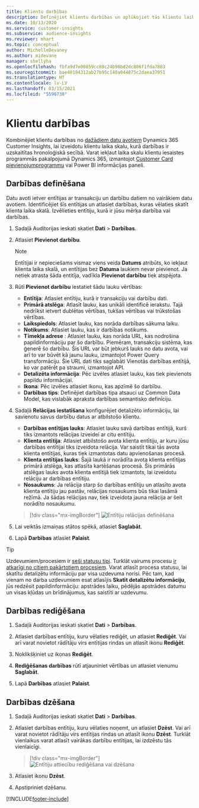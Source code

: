 ```yaml
---
title: Klientu darbības
description: Definējiet klientu darbības un aplūkojiet tās klientu laika skalā.
ms.date: 10/13/2020
ms.service: customer-insights
ms.subservice: audience-insights
ms.reviewer: mhart
ms.topic: conceptual
author: MichelleDevaney
ms.author: midevane
manager: shellyha
ms.openlocfilehash: fbfa9d7e00859cc80c24b98bd2dc806f1fda7803
ms.sourcegitcommit: bae40184312ab27b95c140a044875c2daea37951
ms.translationtype: HT
ms.contentlocale: lv-LV
ms.lasthandoff: 03/15/2021
ms.locfileid: "5596738"
---
```

# <a name="customer-activities"></a>Klientu darbības

Kombinējiet klientu darbības no [dažādiem datu avotiem](data-sources.md) Dynamics 365 Customer Insights, lai izveidotu klientu laika skalu, kurā darbības ir uzskaitītas hronoloģiskā secībā. Varat iekļaut laika skalu klientu iesaistes programmās pakalpojumā Dynamics 365, izmantojot [Customer Card pievienojumprogrammu](customer-card-add-in.md) vai Power BI informācijas paneli.

## <a name="define-an-activity"></a>Darbības definēšana

Datu avoti ietver entītijas ar transakciju un darbību datiem no vairākiem datu avotiem. Identificējiet šīs entītijas un atlasiet darbības, kuras vēlaties skatīt klienta laika skalā. Izvēlieties entītiju, kurā ir jūsu mērķa darbība vai darbības.

1. Sadaļā Auditorijas ieskati skatiet **Dati** > **Darbības**.

1. Atlasiet **Pievienot darbību**.

   > [!NOTE]
   > Entītijai ir nepieciešams vismaz viens veida **Datums** atribūts, ko iekļaut klienta laika skalā, un entītijas bez **Datuma** laukiem nevar pievienot. Ja netiek atrasta šāda entitīja, vadīkla **Pievienot darbību** tiek atspējota.

1. Rūtī **Pievienot darbību** iestatiet šādu lauku vērtības:

   - **Entītija**: Atlasiet entītiju, kurā ir transakciju vai darbību dati.
   - **Primārā atslēga**: Atlasīt lauku, kas unikāli identificē ierakstu. Tajā nedrīkst ietvert dublētas vērtības, tukšas vērtības vai trūkstošas vērtības.
   - **Laikspiedols**: Atlasiet lauku, kas norāda darbības sākuma laiku.
   - **Notikums**: Atlasiet lauku, kas ir darbības notikums.
   - **Tīmekļa adrese** : Atlasiet lauku, kas norāda URL, kas nodrošina papildinformāciju par šo darbību. Piemēram, transakciju sistēma, kas ģenerē šo darbību. Šis URL var būt jebkurš lauks no datu avota, vai arī to var būvēt kā jaunu lauku, izmantojot Power Query transformāciju. Šie URL dati tiks saglabāti Vienotās darbības entītijā, ko var patērēt pa straumi, izmantojot API.
   - **Detalizēta informācija**: Pēc izvēles atlasiet lauku, kas tiek pievienots papildu informācijai.
   - **Ikona**: Pēc izvēles atlasiet ikonu, kas apzīmē šo darbību.
   - **Darbības tips**: Definējiet darbības tipa atsauci uz Common Data Model, kas vislabāk apraksta darbības semantisko definīciju.

1. Sadaļā **Relācijas iestatīšana** konfigurējiet detalizēto informāciju, lai savienotu savus darbību datus ar atbilstošo klientu.

    - **Darbības entītijas lauks**: Atlasiet lauku savā darbības entītijā, kurš tiks izmantots relācijas izveidei ar citu entītiju.
    - **Klienta entītija**: Atlasiet atbilstošo avota klienta entītiju, ar kuru jūsu darbības entītijai tiks izveidota relācija. Var saistīt tikai tās avota klienta entītijas, kuras tiek izmantotas datu apvienošanas procesā.
    - **Klienta entītijas lauks**: Šajā laukā ir norādīta avota klienta entītijas primārā atslēga, kas atlasīta kartēšanas procesā. Šis primārās atslēgas lauks avota klienta entītijā tiek izmantots, lai izveidotu relāciju ar darbības entītiju.
    - **Nosaukums**: Ja relācija starp šo darbības entītiju un atlasīto avota klienta entītiju jau pastāv, relācijas nosaukums būs tikai lasāmā režīmā. Ja šādas relācijas nav, tiek izveidota jauna relācija ar šeit norādīto nosaukumu.
   
   > [!div class="mx-imgBorder"]
   > ![Entītiju relācijas definēšana](media/activities-entities-define.png "Entītiju relācijas definēšana")

1. Lai veiktās izmaiņas stātos spēkā, atlasiet **Saglabāt**.

1. Lapā **Darbības** atlasiet **Palaist**.

> [!TIP]
> Uzdevumiem/procesiem ir [seši statusu tipi](system.md#status-types). Turklāt vairums procesu [ir atkarīgi no citiem pakārtotiem procesiem](system.md#refresh-policies). Varat atlasīt procesa statusu, lai skatītu detalizētu informāciju par visa uzdevuma norisi. Pēc tam, kad vienam no darba uzdevumiem esat atlasījis **Skatīt detalizētu informāciju**, jūs redzēsit papildinformāciju: apstrādes laiku, pēdējās apstrādes datumu un visas kļūdas un brīdinājumus, kas saistīti ar uzdevumu.

## <a name="edit-an-activity"></a>Darbības rediģēšana

1. Sadaļā Auditorijas ieskati skatiet **Dati** > **Darbības**.

2. Atlasiet darbības entītiju, kuru vēlaties rediģēt, un atlasiet **Rediģēt**. Vai arī varat novietot rādītāju virs entītijas rindas un atlasīt ikonu **Rediģēt**.

3. Noklikšķiniet uz ikonas **Rediģēt**.

4. **Rediģēšanas darbības** rūtī atjauniniet vērtības un atlasiet vienumu **Saglabāt**.

5. Lapā **Darbības** atlasiet **Palaist**.

## <a name="delete-an-activity"></a>Darbības dzēšana

1. Sadaļā Auditorijas ieskati skatiet **Dati** > **Darbības**.

2. Atlasiet darbības entītiju, kuru vēlaties noņemt, un atlasiet **Dzēst**. Vai arī varat novietot rādītāju virs entītijas rindas un atlasīt ikonu **Dzēst**. Turklāt vienlaikus varat atlasīt vairākas darbību entītijas, lai izdzēstu tās vienlaicīgi.
   > [!div class="mx-imgBorder"]
   > ![Entītiju attiecību rediģēšana vai dzēšana](media/activities-entities-edit-delete.png "Entītiju attiecību rediģēšana vai dzēšana")

3. Atlasiet ikonu **Dzēst**.

4. Apstipriniet dzēšanu.


[!INCLUDE[footer-include](../includes/footer-banner.md)]